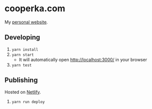 # cooperka.com

My [personal website](https://cooperka.com).

## Developing

1. `yarn install`
2. `yarn start`
   - It will automatically open <http://localhost:3000/> in your browser
3. `yarn test`

## Publishing

Hosted on [Netlify](https://app.netlify.com/projects/cooperka/overview).

1. `yarn run deploy`
